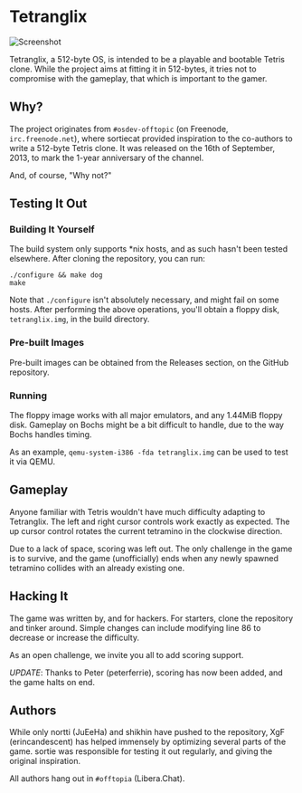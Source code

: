 # Tetranglix

![Screenshot](https://imgur.com/HaHrpoU.png)

Tetranglix, a 512-byte OS, is intended to be a playable and bootable Tetris clone. While the project aims at fitting it
in 512-bytes, it tries not to compromise with the gameplay, that which is important to the gamer.

## Why?

The project originates from `#osdev-offtopic` (on Freenode, `irc.freenode.net`), where sortiecat provided inspiration to
the co-authors to write a 512-byte Tetris clone. It was released on the 16th of September, 2013, to mark the 1-year
anniversary of the channel.

And, of course, "Why not?"

## Testing It Out

### Building It Yourself

The build system only supports *nix hosts, and as such hasn't been tested elsewhere. After cloning the repository, you can run:

    ./configure && make dog
    make

Note that `./configure` isn't absolutely necessary, and might fail on some hosts. After performing the above operations,
you'll obtain a floppy disk, `tetranglix.img`, in the build directory.

### Pre-built Images

Pre-built images can be obtained from the Releases section, on the GitHub repository.

### Running

The floppy image works with all major emulators, and any 1.44MiB floppy disk. Gameplay on Bochs might be a bit difficult to handle,
due to the way Bochs handles timing.

As an example, `qemu-system-i386 -fda tetranglix.img` can be used to test it via QEMU.

## Gameplay

Anyone familiar with Tetris wouldn't have much difficulty adapting to Tetranglix. The left and right cursor controls
work exactly as expected. The up cursor control rotates the current tetramino in the clockwise direction.

Due to a lack of space, scoring was left out. The only challenge in the game is to survive, and the game (unofficially)
ends when any newly spawned tetramino collides with an already existing one.

## Hacking It

The game was written by, and for hackers. For starters, clone the repository and tinker around. Simple changes can
include modifying line 86 to decrease or increase the difficulty.

As an open challenge, we invite you all to add scoring support.

*UPDATE*: Thanks to Peter (peterferrie), scoring has now been added, and the game halts on end.

## Authors

While only nortti (JuEeHa) and shikhin have pushed to the repository, XgF (erincandescent) has helped immensely by optimizing
several parts of the game. sortie was responsible for testing it out regularly, and giving the original inspiration.

All authors hang out in `#offtopia` (Libera.Chat).
